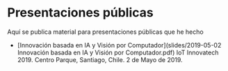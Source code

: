 # Presentaciones públicas
Aquí se publica material para presentaciones públicas que he hecho

 * [Innovación basada en IA y Visión por Computador](slides/2019-05-02 Innovación basada en IA y Visión por Computador.pdf) 
 IoT Innovatech 2019. Centro Parque, Santiago, Chile. 2 de Mayo de 2019.
